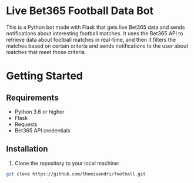 # Live Bet365 Football Data Bot

This is a Python bot made with Flask that gets live Bet365 data and sends notifications about interesting football matches. It uses the Bet365 API to retrieve data about football matches in real-time, and then it filters the matches based on certain criteria and sends notifications to the user about matches that meet those criteria.

# Getting Started
## Requirements
- Python 3.6 or higher
- Flask
- Requests
- Bet365 API credentials

## Installation
1. Clone the repository to your local machine:
```bash
git clone https://github.com/themisandri/football.git
```